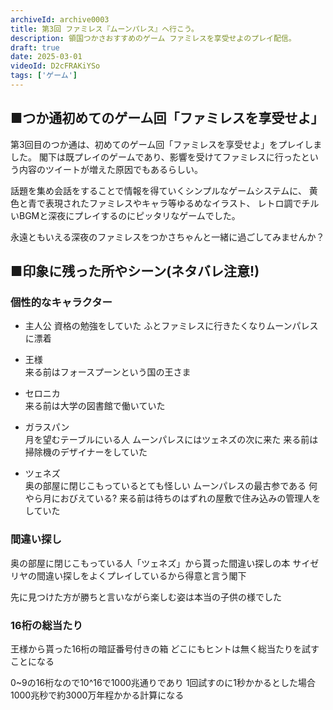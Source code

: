 ```yaml
---
archiveId: archive0003
title: 第3回 ファミレス『ムーンパレス』へ行こう。
description: 領国つかさおすすめのゲーム ファミレスを享受せよのプレイ配信。
draft: true
date: 2025-03-01
videoId: D2cFRAKiYSo
tags: ['ゲーム']
---
```

## ■つか通初めてのゲーム回「ファミレスを享受せよ」
第3回目のつか通は、初めてのゲーム回「ファミレスを享受せよ」をプレイしました。
閣下は既プレイのゲームであり、影響を受けてファミレスに行ったという内容のツイートが増えた原因でもあるらしい。

話題を集め会話をすることで情報を得ていくシンプルなゲームシステムに、
黄色と青で表現されたファミレスやキャラ等ゆるめなイラスト、
レトロ調でチルいBGMと深夜にプレイするのにピッタリなゲームでした。

永遠ともいえる深夜のファミレスをつかさちゃんと一緒に過ごしてみませんか？

## ■印象に残った所やシーン(ネタバレ注意!)
### 個性的なキャラクター
- 主人公
  資格の勉強をしていた ふとファミレスに行きたくなりムーンパレスに漂着

- 王様  
  来る前はフォースプーンという国の王さま


- セロニカ  
  来る前は大学の図書館で働いていた


- ガラスパン  
  月を望むテーブルにいる人
  ムーンパレスにはツェネズの次に来た
  来る前は掃除機のデザイナーをしていた


- ツェネズ  
  奥の部屋に閉じこもっているとても怪しい
  ムーンパレスの最古参である
  何やら月におびえている?
  来る前は待ちのはずれの屋敷で住み込みの管理人をしていた


### 間違い探し
奥の部屋に閉じこもっている人「ツェネズ」から貰った間違い探しの本
サイゼリヤの間違い探しをよくプレイしているから得意と言う閣下

先に見つけた方が勝ちと言いながら楽しむ姿は本当の子供の様でした


### 16桁の総当たり
王様から貰った16桁の暗証番号付きの箱
どこにもヒントは無く総当たりを試すことになる

0~9の16桁なので10^16で1000兆通りであり 1回試すのに1秒かかるとした場合1000兆秒で約3000万年程かかる計算になる